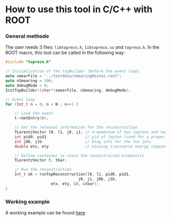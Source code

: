 # How to use this tool in C/C++ with ROOT

### General methode

The user needs 3 files: `libtopreco.h`, `libtopreco.so` and `topreco.h`. In the ROOT macro, this tool can be called in the following way:

```cpp
#include "topreco.h"

// Initialization of the topBuilder (before the event loop)
auto smearFile = "../testdata/smearingHistos.root";
auto nSmearing = 100;
auto debugMode = 0;
InitTopBuilder((char*)smearFile, nSmearing, debugMode);

// Event loop
for (Int_t n = 0; n < N	; n++) {

    // Load the event
    t->GetEntry(n);

    // Get the relevant information for the reconstruction
    TLorentzVector l0, l1, j0, j1; // 4-momentum of two leptons and two jets
    int pid0, pid1                 // pid of lepton (used for a proper smearing)
    int j0b, j1b                   // btag info for the two jets
    double etx, ety                // missing transverse energy components

    // Define container to store the reconstrucred kinematics
    TLorentzVector t, tbar;

    // Run the reconstruction
    Int_t ok = runTopReconstruction(l0, l1, pid0, pid1,
       	       		            j0, j1, j0b, j1b,
				    etx, ety, &t, &tbar);
}
```

### Working example

A working example can be found [here](test-root.C)